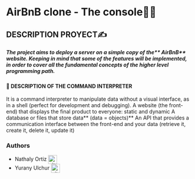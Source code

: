 # **AirBnB clone - The console**👩‍💻
## 	DESCRIPTION PROYECT✍
##### The project aims to deploy a server on a simple copy of the** AirBnB** website. Keeping in mind that some of the features will be implemented, in order to cover all the fundamental concepts of the higher level programming path.

#### 📍 DESCRIPTION OF THE COMMAND INTERPRETER
It is a command interpreter to manipulate data without a visual interface, as in a shell (perfect for development and debugging).
A website (the front-end) that displays the final product to everyone: static and dynamic
A database or files that store data** (data = objects)**
An API that provides a communication interface between the front-end and your data (retrieve it, create it, delete it, update it)

### Authors
* Nathaly Ortiz <a href="https://github.com/Natha0b" rel="nofollow"><img align="center" alt="github" src="https://www.vectorlogo.zone/logos/github/github-tile.svg" height="24" /></a>
* Yurany Ulchur <a href="https://github.com/YuranyUlchur" rel="nofollow"><img align="center" alt="github" src="https://www.vectorlogo.zone/logos/github/github-tile.svg" height="24" /></a>